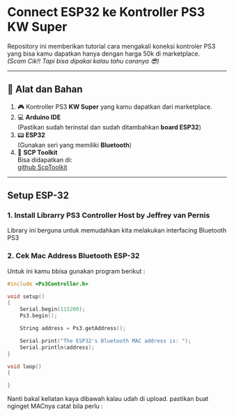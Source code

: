 # Connect ESP32 ke Kontroller PS3 KW Super

Repository ini memberikan tutorial cara mengakali koneksi kontroler PS3 yang bisa kamu dapatkan hanya dengan harga 50k di marketplace.  
_(Scam Cik!! Tapi bisa dipakai kalau tahu caranya 😎)_

---

## 🧰 Alat dan Bahan

1. 🎮 Kontroller PS3 **KW Super** yang kamu dapatkan dari marketplace.
2. 💻 **Arduino IDE**  
   (Pastikan sudah terinstal dan sudah ditambahkan **board ESP32**)
3. 📟 **ESP32**  
   (Gunakan seri yang memiliki **Bluetooth**)
4. 🧰 **SCP Toolkit**  
   Bisa didapatkan di:  
   [github ScpToolkit](https://github.com/nefarius/ScpToolkit/releases/tag/v1.7.277.16103-BETA)

---
## Setup ESP-32

### 1. Install Librarry PS3 Controller Host by Jeffrey van Pernis
Library ini berguna untuk memudahkan kita melakukan interfacing Bluetooth PS3

### 2. Cek Mac Address Bluetooth ESP-32
Untuk ini kamu bbisa gunakan program berikut :
```cpp
#include <Ps3Controller.h>

void setup()
{
    Serial.begin(115200);
    Ps3.begin();

    String address = Ps3.getAddress();

    Serial.print("The ESP32's Bluetooth MAC address is: ");
    Serial.println(address);
}

void loop()
{

}
```
Nanti bakal keliatan kaya dibawah kalau udah di upload. pastikan buat nginget MACnya catat bila perlu :

